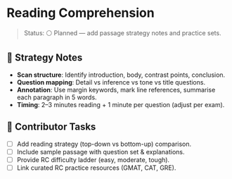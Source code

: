 # Reading Comprehension

>Status: ⚪ Planned — add passage strategy notes and practice sets.

## 📖 Strategy Notes

- **Scan structure**: Identify introduction, body, contrast points, conclusion.
- **Question mapping**: Detail vs inference vs tone vs title questions.
- **Annotation**: Use margin keywords, mark line references, summarise each paragraph in 5 words.
- **Timing**: 2–3 minutes reading + 1 minute per question (adjust per exam).

## 📌 Contributor Tasks

- [ ] Add reading strategy (top-down vs bottom-up) comparison.
- [ ] Include sample passage with question set & explanations.
- [ ] Provide RC difficulty ladder (easy, moderate, tough).
- [ ] Link curated RC practice resources (GMAT, CAT, GRE).
